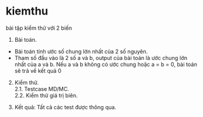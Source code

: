 # kiemthu
bài tập kiểm thử với 2 biến

1. Bài toán.
- Bài toán tính ước số chung lớn nhất của 2 số nguyên.
- Tham số đầu vào là 2 số a và b, output của bài toán là ước chung lớn nhất của a và b. Nếu a và b không có ước chung hoặc a = b = 0, bài toán sẽ trả về kết quả 0

2. Kiểm thử.</br>
2.1. Testcase MD/MC.</br>
2.2. Kiểm thử giá trị biên.</br>

3. Kết quả: Tất cả các test được thông qua.

